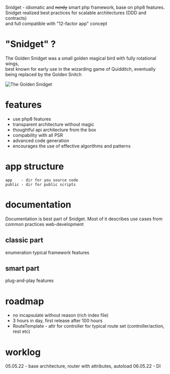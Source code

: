 Snidget - idiomatic and ~~nerdy~~ smart php framework, base on php8 features.  
Snidget realized best practices for scalable architectures (DDD and contracts)  
and full compatible with "12-factor app" concept

# "Snidget" ?

The Golden Snidget was a small golden magical bird with fully rotational wings,  
best known for early use in the wizarding game of Quidditch, eventually being replaced by the Golden Snitch

![The Golden Snidget](https://static.wikia.nocookie.net/harrypotter/images/4/40/Golden_Snidget_HM_Icon.png/revision/latest/scale-to-width-down/320?cb=20201129013514)

# features

- use php8 features
- transparent architecture without magic
- thoughtful api architecture from the box
- compability with all PSR
- advanced code generation
- encourages the use of effective algorithms and patterns

# app structure

    app    - dir for you source code
    public - dir for public scripts

# documentation

Documentation is best part of Snidget.
Most of it describes use cases from common practices web-development

## classic part

enumeration typical framework features

## smart part

plug-and-play features

# roadmap

- no incapsulate without reason (rich index file)
- 3 hours in day, first release after 100 hours
- RouteTemplate - attr for controller for typical route set (controller/action, rest etc)

# worklog

05.05.22 - base architecture, router with attributes, autoload
06.05.22 - DI
